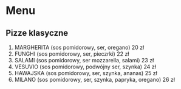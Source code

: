 # Menu

## Pizze klasyczne

1. MARGHERITA (sos pomidorowy, ser, oregano) 20 zł
2. FUNGHI (sos pomidorowy, ser, pieczrki) 22 zł
3. SALAMI (sos pomidorowy, ser mozzarella, salami) 23 zł
4. VESUVIO (sos pomidorowy, podwójny ser, szynka) 24 zł
6. HAWAJSKA (sos pomidorowy, ser, szynka, ananas) 25 zł
8. MILANO (sos pomidorowy, ser, szynka, papryka, oregano) 26 zł
